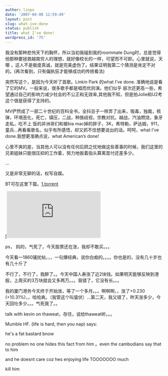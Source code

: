 ```yaml
---
author: linpx
date: '2007-04-08 12:59:49'
layout: post
slug: what-ive-done
status: publish
title: what I've done!
wordpress_id: '75'
---
```


我没有那种悲怜天下的胸怀，所以当初我碰到我的roommate Dung时，总是觉得他那种要拯救越南穷人的理想，就好像校长的一样，可望而不可即。心里就说，天哪
，这人不是极度真诚，就是完美虚伪了。结果证明我第二个猜测是肯定不对的。(再次看到，只有偏执狂才能够成功的传统看法)

  

突然写这个，是因为今天听了首歌。Linkin Park 的what I’ve done. 准确地说是看了它的MV。一般来说，很多歌手都是唱而优则演。他们似乎
层次还更高一些，希望通过自己的影响力减少社会的不公正和无效率,其他我不知，但是拍Jolie和U2考这个很是获得了支持的。

  

MV俨然成了一部二十世纪的百科全书，全抖豆子一样弄了出来，吸毒，独裁，核弹，环境恶化，死亡，镇压，二战，种族歧视，宗教对抗，越战，汽油燃烧，象牙走私，吃不上
饭的非洲哥们和被bia mac掉的胖子，3K，希特勒，萨达姆，911，童兵…再看看歌名，似乎有所感悟，却又抓不住想要说出的话。呵呵，what I’ve
done.我想更准确点说，what American’s done!

  

心里不爽的是，当其他人可以没有任何后顾之忧地做这些善事的时候，我们这里的兄弟姐妹只能很压抑的工作着，努力地扳着指头算离首付还差多少。

  

…

  

又是非常无聊的话，权写自娱。

  

BT可在这里下载。[1.torrent](http://linpengxuan.googlepages.com/1.torrent)

  

[![http://people.bath.ac.uk/latp20/Linkin%20Park1.jpg](http://people.bath.ac.u
k/latp20/Linkin Park1.jpg)](http://linpengxuan.googlepages.com/1.torrent)

  

ps， 妈的，气死了，今天股票还在涨，我却不敢买。。。

今天看一1860骚扰帖，，，一句爆经典，说你白痴的。。。。你也是的，没有几十岁也有几十斤了

不行了，不行了，我醉了。。今天中国人寿涨了近2块钱。如果明天能够反映到港股，上周买的3万块就会又多两万。。。我错了，它没有长。。。

我的厦门港务今天终于开始涨，等了一个多月。。。啊啊啊，，涨了+0.230
(+10.31%)，，哈哈爽。（我管这个叫蛰伏）...第二天，我又错了，昨天涨多少，今天回吐多少。。。气死我了。。

talk with kevin on thaweat，存住，说给thaweat听。。。

Mumble HF. (life is hard, then you nap) says:

he's a fat bastard bnow

no problem no one hides this fact from him 。even the cambodians say that to
him

and he doesnt care coz hes enjoying life TOOOOOOO much

kill him

  
  

